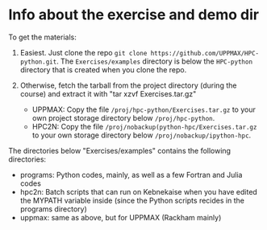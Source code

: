 # Info about the exercise and demo dir

To get the materials: 

1. Easiest. Just clone the repo ``git clone https://github.com/UPPMAX/HPC-python.git``. The ``Exercises/examples`` directory is below the ``HPC-python`` directory that is created when you clone the repo. 

2. Otherwise, fetch the tarball from the project directory (during the course) and extract it with "tar xzvf Exercises.tar.gz"
   - UPPMAX: Copy the file ``/proj/hpc-python/Exercises.tar.gz`` to your own project storage directory below ``/proj/hpc-python``. 
   - HPC2N: Copy the file ``/proj/nobackup(python-hpc/Exercises.tar.gz`` to your own storage directory below ``/proj/nobackup/ipython-hpc``.

The directories below "Exercises/examples" contains the following directories:

- programs: Python codes, mainly, as well as a few Fortran and Julia codes
- hpc2n: Batch scripts that can run on Kebnekaise when you have edited the MYPATH variable inside (since the Python scripts recides in the programs directory)
- uppmax: same as above, but for UPPMAX (Rackham mainly) 

